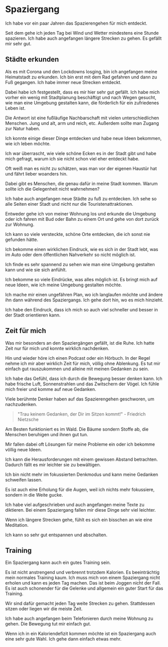 # Spaziergang

Ich habe vor ein paar Jahren das Spazierengehen für mich entdeckt. 

Seit dem gehe ich jeden Tag bei Wind und Wetter mindestens eine Stunde spazieren. Ich habe auch angefangen längere Strecken zu gehen. Es gefällt mir sehr gut.

## Städte erkunden

Als es mit Corona und den Lockdowns losging, bin ich angefangen meine Heimatstadt zu erkunden. Ich bin erst mit dem Rad gefahren und dann zu Fuß gegangen. Ich habe immer neue Strecken entdeckt.

Dabei habe ich festgestellt, dass es mir hier sehr gut gefällt. Ich habe mich vorher ein wenig mit Stadtplanung beschäftigt und nach Wegen gesucht, wie man eine Umgebung gestalten kann, die förderlich für ein zufriedenes Leben ist.

Die Antwort ist eine fußläufige Nachbarschaft mit vielen unterschiedlichen Menschen. Jung und alt, arm und reich, etc. Außerdem sollte man Zugang zur Natur haben.

Ich konnte einige dieser Dinge entdecken und habe neue Ideen bekommen, wie ich leben möchte.

Ich war überrascht, wie viele schöne Ecken es in der Stadt gibt und habe mich gefragt, warum ich sie nicht schon viel eher entdeckt habe.

Oft weiß man es nicht zu schätzen, was man vor der eigenen Haustür hat und fährt lieber woanders hin.

Dabei gibt es Menschen, die genau dafür in meine Stadt kommen. Warum sollte ich die Gelegenheit nicht wahrnehmen? 

Ich habe auch angefangen neue Städte zu fuß zu entdecken. Ich sehe so alle Seiten einer Stadt und nicht nur die Touristenattraktionen. 

Entweder gehe ich von meiner Wohnung los und erkunde die Umgebung oder ich fahren mit Bud oder Bahn zu einem Ort und gehe von dort zurück zur Wohnung. 

Ich kann so viele versteckte, schöne Orte entdecken, die ich sonst nie gefunden hätte. 

Ich bekomme einen wirklichen Eindruck, wie es sich in der Stadt lebt, was im Auto oder dem öffentlichen Nahverkehr so nicht möglich ist.

Ich finde es sehr spannend zu sehen wie man eine Umgebung gestalten kann und wie sie sich anfühlt.

Ich bekomme so viele Eindrücke, was alles möglich ist. Es bringt mich auf neue Ideen, wie ich meine Umgebung gestalten möchte.

Ich mache mir einen ungefähren Plan, wo ich langlaufen möchte und ändere ihn dann während des Spaziergangs. Ich gehe dort hin, wo es mich hinzieht.

Ich habe den Eindruck, dass ich mich so auch viel schneller und besser in der Stadt orientieren kann.

## Zeit für mich

Was mir besonders an den Spaziergängen gefällt, ist die Ruhe. Ich hatte Zeit nur für mich und konnte wirklich nachdenken.

Hin und wieder höre ich einen Podcast oder ein Hörbuch. In der Regel nehme ich mir aber wirklich Zeit für mich, völlig ohne Ablenkung. Es tut mir einfach gut rauszukommen und alleine mit meinen Gedanken zu sein.

Ich habe das Gefühl, dass ich durch die Bewegung besser denken kann. Ich habe frische Luft, Sonnenstrahlen und das Zwitschern der Vögel. Ich fühle mich freier und komme auf neue Gedanken.

Viele berühmte Denker haben auf das Spazierengehen geschworen, um nachzudenken.

> "Trau keinem Gedanken, der Dir im Sitzen kommt!" - Friedrich Nietzsche

Am Besten funktioniert es im Wald. Die Bäume sondern Stoffe ab, die Menschen beruhigen und ihnen gut tun.

Mir fallen dabei oft Lösungen für meine Probleme ein oder ich bekomme völlig neue Ideen.

Ich kann die Herausforderungen mit einem gewissen Abstand betrachten. Dadurch fällt es mir leichter sie zu bewältigen.

Ich bin nicht mehr im fokussierten Denkmodus und kann meine Gedanken schweifen lassen.

Es ist auch eine Erholung für die Augen, weil ich nichts mehr fokussiere, sondern in die Weite gucke.

Ich habe viel aufgeschrieben und auch angefangen meine Texte zu diktieren. Bei einem Spaziergang fallen mir diese Dinge sehr viel leichter.

Wenn ich längere Strecken gehe, fühlt es sich ein bisschen an wie eine Meditation.

Ich kann so sehr gut entspannen und abschalten.

## Training

Ein Spaziergang kann auch ein gutes Training sein.

Es ist nicht anstrengend und verbrennt trotzdem Kalorien. Es beeinträchtig mein normales Training kaum. Ich muss mich von einem Spaziergang nicht erholen und kann es jeden Tag machen. Das ist beim Joggen nicht der Fall. Es ist auch schonender für die Gelenke und allgemein ein guter Start für das Training.

Wir sind dafür gemacht jeden Tag weite Strecken zu gehen. Stattdessen sitzen oder liegen wir die meiste Zeit. 

Ich habe auch angefangen beim Telefonieren durch meine Wohnung zu gehen. Die Bewegung tut mir einfach gut.

Wenn ich in ein Kaloriendefizit kommen möchte ist ein Spaziergang auch eine sehr gute Wahl. Ich gehe dann einfach etwas mehr.